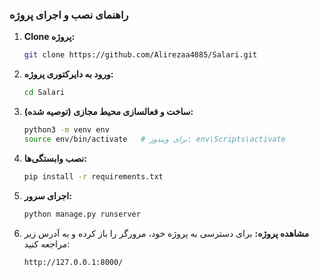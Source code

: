 ### راهنمای نصب و اجرای پروژه

1. **Clone پروژه:**
   ```bash
   git clone https://github.com/Alirezaa4085/Salari.git
   ```

2. **ورود به دایرکتوری پروژه:**
   ```bash
   cd Salari
   ```

3. **ساخت و فعالسازی محیط مجازی (توصیه شده):**
   ```bash
   python3 -m venv env
   source env/bin/activate   # برای ویندوز: env\Scripts\activate
   ```

4. **نصب وابستگی‌ها:**
   ```bash
   pip install -r requirements.txt
   ```

5. **اجرای سرور:**
   ```bash
   python manage.py runserver
   ```

6. **مشاهده پروژه:**
   برای دسترسی به پروژه خود، مرورگر را باز کرده و به آدرس زیر مراجعه کنید:
   ```
   http://127.0.0.1:8000/
   ```
